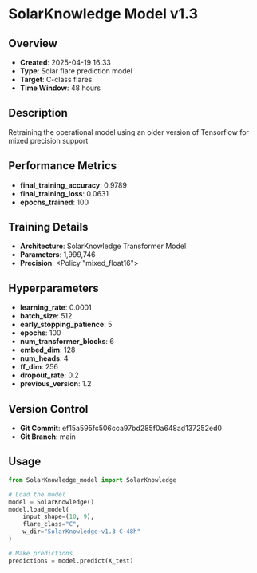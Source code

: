 # SolarKnowledge Model v1.3

## Overview
- **Created**: 2025-04-19 16:33
- **Type**: Solar flare prediction model
- **Target**: C-class flares
- **Time Window**: 48 hours

## Description
Retraining the operational model using an older version of Tensorflow for mixed precision support

## Performance Metrics
- **final_training_accuracy**: 0.9789
- **final_training_loss**: 0.0631
- **epochs_trained**: 100


## Training Details
- **Architecture**: SolarKnowledge Transformer Model
- **Parameters**: 1,999,746
- **Precision**: <Policy "mixed_float16">

## Hyperparameters
- **learning_rate**: 0.0001
- **batch_size**: 512
- **early_stopping_patience**: 5
- **epochs**: 100
- **num_transformer_blocks**: 6
- **embed_dim**: 128
- **num_heads**: 4
- **ff_dim**: 256
- **dropout_rate**: 0.2
- **previous_version**: 1.2

## Version Control
- **Git Commit**: ef15a595fc506cca97bd285f0a648ad137252ed0
- **Git Branch**: main

## Usage
```python
from SolarKnowledge_model import SolarKnowledge

# Load the model
model = SolarKnowledge()
model.load_model(
    input_shape=(10, 9), 
    flare_class="C", 
    w_dir="SolarKnowledge-v1.3-C-48h"
)

# Make predictions
predictions = model.predict(X_test)
```
